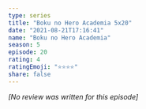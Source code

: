 ```yaml
---
type: series
title: "Boku no Hero Academia 5x20"
date: "2021-08-21T17:16:41"
name: "Boku no Hero Academia"
season: 5
episode: 20
rating: 4
ratingEmoji: "⭐️⭐️⭐️⭐️"
share: false
---
```


*[No review was written for this episode]*
